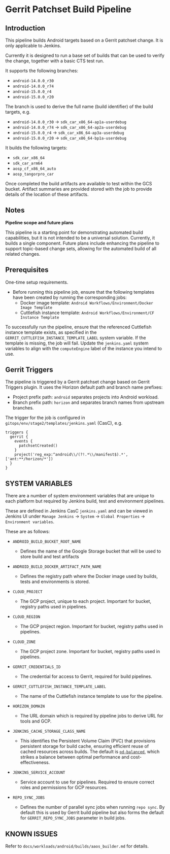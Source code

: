 # Gerrit Patchset Build Pipeline

## Introduction
This pipeline builds Android targets based on a Gerrit patchset change. It is only applicable to Jenkins.

Currently it is designed to run a base set of builds that can be used to verify the change, together with a basic CTS test run.

It supports the following branches:

-   `android-14.0.0_r30`
-   `android-14.0.0_r74`
-   `android-15.0.0_r4`
-   `android-15.0.0_r20`

The branch is used to derive the full name (build identifier) of the build targets, e.g.

-   `android-14.0.0_r30` -> `sdk_car_x86_64-ap1a-userdebug`
-   `android-14.0.0_r74` -> `sdk_car_x86_64-ap2a-userdebug`
-   `android-15.0.0_r4` -> `sdk_car_x86_64-ap3a-userdebug`
-   `android-15.0.0_r20` -> `sdk_car_x86_64-bp1a-userdebug`

It builds the following targets:

-   `sdk_car_x86_64`
-   `sdk_car_arm64`
-   `aosp_cf_x86_64_auto`
-   `aosp_tangorpro_car`

Once completed the build artifacts are available to test within the GCS bucket. Artifact summaries are provided stored with the job to provide details of the location of these artifacts.

## Notes
**Pipeline scope and future plans**

This pipeline is a starting point for demonstrating automated build capabilities, but it is not intended to be a universal solution. Currently, it builds a single component. Future plans include enhancing the pipeline to support topic-based change sets, allowing for the automated build of all related changes.

## Prerequisites<a name="prerequisites"></a>

One-time setup requirements.

- Before running this pipeline job, ensure that the following templates have been created by running the corresponding jobs:
  - Docker image template: `Android Workflows/Environment/Docker Image Template`
  - Cuttlefish instance template: `Android Workflows/Environment/CF Instance Template`

To successfully run the pipeline, ensure that the referenced Cuttlefish instance template exists, as specified in the `GERRIT_CUTTLEFISH_INSTANCE_TEMPLATE_LABEL` system variable. If the template is missing, the job will fail. Update the `jenkins.yaml` system variables to align with the `computeEngine` label of the instance you intend to use.

## Gerrit Triggers

The pipeline is triggered by a Gerrit patchset change based on Gerrit Triggers plugin. It uses the Horizon default path and branch name prefixes:
- Project prefix path: `android` separates projects into Android workload.
- Branch prefix path: `horizon` and separates branch names from upstream branches.

The trigger for the job is configured in `gitops/env/stage2/templates/jenkins.yaml` (CasC), e.g.

```
triggers {
  gerrit {
    events {
      patchsetCreated()
    }
    project('reg_exp:^android\\/(?!.*\\/manifest$).*', ['ant:**/horizon/*'])
  }
}
```

## SYSTEM VARIABLES

There are a number of system environment variables that are unique to each platform but required by Jenkins build, test and environment pipelines.

These are defined in Jenkins CasC `jenkins.yaml` and can be viewed in Jenkins UI under `Manage Jenkins` -> `System` -> `Global Properties` -> `Environment variables`.

These are as follows:

-   `ANDROID_BUILD_BUCKET_ROOT_NAME`
     - Defines the name of the Google Storage bucket that will be used to store build and test artifacts

-   `ANDROID_BUILD_DOCKER_ARTIFACT_PATH_NAME`
    - Defines the registry path where the Docker image used by builds, tests and environments is stored.

-   `CLOUD_PROJECT`
    - The GCP project, unique to each project. Important for bucket, registry paths used in pipelines.

-   `CLOUD_REGION`
    - The GCP project region. Important for bucket, registry paths used in pipelines.

-   `CLOUD_ZONE`
    - The GCP project zone. Important for bucket, registry paths used in pipelines.

-   `GERRIT_CREDENTIALS_ID`
    - The credential for access to Gerrit, required for build pipelines.

-   `GERRIT_CUTTLEFISH_INSTANCE_TEMPLATE_LABEL`
    - The name of the Cuttlefish instance template to use for the pipeline.

-   `HORIZON_DOMAIN`
    - The URL domain which is required by pipeline jobs to derive URL for tools and GCP.

-   `JENKINS_CACHE_STORAGE_CLASS_NAME`
    - This identifies the Persistent Volume Claim (PVC) that provisions persistent storage for build cache, ensuring efficient reuse of cached resources across builds. The default is [`pd-balanced`](https://cloud.google.com/compute/docs/disks/performance), which strikes a balance between optimal performance and cost-effectiveness.

-   `JENKINS_SERVICE_ACCOUNT`
    - Service account to use for pipelines. Required to ensure correct roles and permissions for GCP resources.

-   `REPO_SYNC_JOBS`
    - Defines the number of parallel sync jobs when running `repo sync`. By default this is used by Gerrit build
      pipeline but also forms the default for `GERRIT_REPO_SYNC_JOBS` parameter in build jobs.

## KNOWN ISSUES <a name="known-issues"></a>

Refer to `docs/workloads/android/builds/aaos_builder.md` for details.
